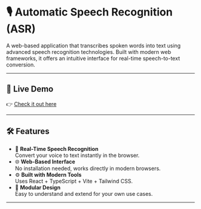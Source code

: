 # 🎙️ Automatic Speech Recognition (ASR)

A web-based application that transcribes spoken words into text using advanced speech recognition technologies. Built with modern web frameworks, it offers an intuitive interface for real-time speech-to-text conversion.

---

## 🚀 Live Demo

👉 [Check it out here](https://automatic-speech-recognition.onrender.com/)

---

## 🛠️ Features

- 🎤 **Real-Time Speech Recognition**  
  Convert your voice to text instantly in the browser.
- 🌐 **Web-Based Interface**  
  No installation needed, works directly in modern browsers.
- ⚙️ **Built with Modern Tools**  
  Uses React + TypeScript + Vite + Tailwind CSS.
- 🧩 **Modular Design**  
  Easy to understand and extend for your own use cases.

---


